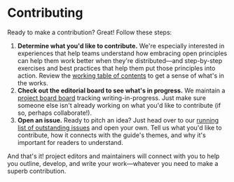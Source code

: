 # Contributing
Ready to make a contribution? Great! Follow these steps:

1. **Determine what you'd like to contribute.** We're especially interested in experiences that help teams understand how embracing open principles can help them work better when they're distributed—and step-by-step exercises and best practices that help them put those principles into action. Review the [working table of contents](https://github.com/open-organization/open-org-distributed-work-guide/blob/master/contents.md) to get a sense of what's in the works.
2. **Check out the editorial board to see what's in progress.** We maintain a [project board board](https://github.com/open-organization/open-org-distributed-work-guide/projects/1) tracking writing-in-progress. Just make sure someone else isn't already working on what you'd like to contribute (if so, perhaps collaborate!).
3. **Open an issue.** Ready to pitch an idea? Just head over to our [running list of outstanding issues](https://github.com/open-organization/open-org-distributed-work-guide/issues) and open your own. Tell us what you'd like to contribute, how it connects with the guide's themes, and why it's important for readers to understand.

And that's it! project editors and maintainers will connect with you to help you outline, develop, and write your work—whatever you need to make a superb contribution.